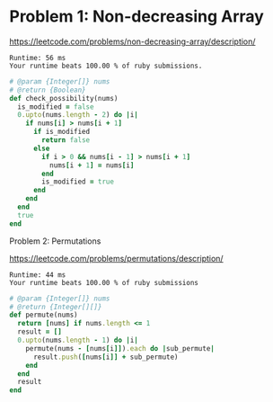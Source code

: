 # Problem 1: Non-decreasing Array

https://leetcode.com/problems/non-decreasing-array/description/

```
Runtime: 56 ms
Your runtime beats 100.00 % of ruby submissions.
```

```ruby
# @param {Integer[]} nums
# @return {Boolean}
def check_possibility(nums)
  is_modified = false
  0.upto(nums.length - 2) do |i|
    if nums[i] > nums[i + 1]
      if is_modified
        return false
      else
        if i > 0 && nums[i - 1] > nums[i + 1]
          nums[i + 1] = nums[i]
        end
        is_modified = true
      end
    end
  end
  true
end
```

Problem 2: Permutations

https://leetcode.com/problems/permutations/description/

```
Runtime: 44 ms
Your runtime beats 100.00 % of ruby submissions
```

```ruby
# @param {Integer[]} nums
# @return {Integer[][]}
def permute(nums)
  return [nums] if nums.length <= 1
  result = []
  0.upto(nums.length - 1) do |i|
    permute(nums - [nums[i]]).each do |sub_permute|
      result.push([nums[i]] + sub_permute)
    end
  end
  result
end
```
